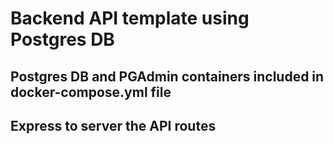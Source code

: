 # Backend API template using Postgres DB

## Postgres DB and PGAdmin containers included in docker-compose.yml file

## Express to server the API routes
